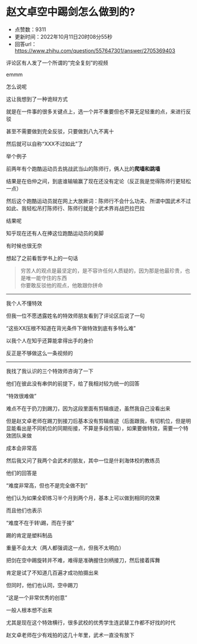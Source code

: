 # 赵文卓空中踢剑怎么做到的?
- 点赞数：9311
- 更新时间：2022年10月11日20时08分55秒
- 回答url：https://www.zhihu.com/question/557647301/answer/2705369403
<body>
 <p data-pid="IrW5wITg">评论区有人发了一个所谓的“完全复刻”的视频</p>
 <p data-pid="IHaV1IHB">emmm</p>
 <p data-pid="2sg4m-18">怎么说呢</p>
 <p data-pid="kEfRMH2m">这让我想到了一种诡辩方式</p>
 <p data-pid="60T8y9tz">就是在一件事的很多关键点上，选一个并不重要但也不算无足轻重的点，来进行反驳</p>
 <p data-pid="Z4iMN4e0">甚至不需要做到完全反驳，只要做到八九不离十</p>
 <p data-pid="eNS9cHi3">然后就可以自称“XXX不过如此”了</p>
 <p data-pid="nyuX6AQx">举个例子</p>
 <p data-pid="rLvMlqKN">前两年有个跑酷运动员去挑战武当山的陈师行，俩人比的<b>爬墙和跳墙</b></p>
 <p data-pid="SRLOADp1">结果是在伯仲之间，到底谁输输赢了现在还没有定论（反正我是觉得陈师行更轻松一点）</p>
 <p data-pid="RQ7PgWI4">然后这个跑酷运动员就在网上大放厥词：陈师行不会什么功夫、所谓中国武术不过如此、我轻松吊打陈师行、陈师行就是个武术界肖战巴拉巴拉</p>
 <p data-pid="6NaObYt4">结果呢</p>
 <p data-pid="rKum5oli">知乎现在还有人在捧这位跑酷运动员的臭脚</p>
 <p data-pid="j1sZqq-F">有时候也很无奈</p>
 <p data-pid="F9tB-fCw">想起了之前看哲学书上的一句话</p>
 <blockquote data-pid="Gnv9_zou">
  穷苦人的观点是最坚定的，是不容许任何人质疑的，因为那是他最珍贵，也是唯一能守住的东西
  <br>
  你要敢反驳他的观点，他敢跟你拼命
 </blockquote>
 <hr>
 <p data-pid="Wpm3Vj2n">我个人不懂特效</p>
 <p data-pid="ay2lo7VI">但我一位不愿透露姓名的特效师朋友看到了评论区后说了一句</p>
 <p data-pid="pq-0QOX8">“这些XX压根不知道在背光条件下做特效到底有多特么难”</p>
 <p data-pid="YQquoICF">以我个人在知乎还算能拿得出手的身价</p>
 <p data-pid="YxyFz1KX">反正是不够做这么一条视频的</p>
 <hr>
 <p data-pid="SESVqLtk">我找了我认识的三个特效师咨询了一下</p>
 <p data-pid="o5PnZaiD">他们在彼此没有串供的前提下，给了我相对较为统一的回答</p>
 <p data-pid="8G6a9Xu5">“特效很难做”</p>
 <p data-pid="YVxa5avw">难点不在于扔刀到踢刀，因为这段里面有剪辑痕迹，虽然我自己没看出来</p>
 <p data-pid="2ZE_XGm1">但是赵文卓老师在踢刀到接刀后基本没有剪辑痕迹（后面跟我，有切机位，但是明显能看出是不同机位的同期衔接，不算是多段剪辑），如果要做特效，需要一个特效团队来做</p>
 <p data-pid="I0HTfgkW">成本会非常高</p>
 <p data-pid="inhwk93E">然后我又问了我两个会武术的朋友，其中一位是什刹海体校的教练员</p>
 <p data-pid="ZDUc_KVa">他们的回答是</p>
 <p data-pid="gl0fxRop">“难度非常高，但也不是完全做不到”</p>
 <p data-pid="_g4HWT6b">他们认为如果全职练习半个月到两个月，基本上可以做到相同的效果</p>
 <p data-pid="hx2IXUwP">而且他们也表示</p>
 <p data-pid="ytKT4ZS3">“难度不在于转\踢，而在于接”</p>
 <p data-pid="OptgAuM8">踢的肯定是塑料制品</p>
 <p data-pid="b14c0UET">重量不会太大（两人都强调这一点，但我不太明白）</p>
 <p data-pid="ccFz1ULH">把剑在空中踢旋转并不难，难得是准确握住剑柄接刀，然后接着挥舞</p>
 <p data-pid="GoVXPqAP">肯定是试了不知道几百遍才成功拍摄出来</p>
 <p data-pid="jzruiqWv">但同时，他们也认同，空中踢刀</p>
 <p data-pid="DfSwTmoZ">“这是一个非常优秀的创意”</p>
 <p data-pid="an_euqPC">一般人根本想不出来</p>
 <p data-pid="B65edbDL">尤其是现在这个特效横行，很多武校的优秀学生连武替工作都不好找的时代</p>
 <p data-pid="32Jg285q">赵文卓老师在少有戏拍的这几十年里，武术一直没有放下</p>
</body>